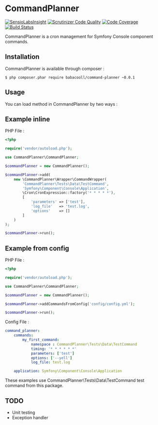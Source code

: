 # CommandPlanner

[![SensioLabsInsight](https://insight.sensiolabs.com/projects/abc4ec8f-3827-42e6-8eea-81a995aa0b1b/mini.png)](https://insight.sensiolabs.com/projects/abc4ec8f-3827-42e6-8eea-81a995aa0b1b)
[![Scrutinizer Code Quality](https://scrutinizer-ci.com/g/Babacooll/CommandPlanner/badges/quality-score.png?b=master)](https://scrutinizer-ci.com/g/Babacooll/CommandPlanner/?branch=master)
[![Code Coverage](https://scrutinizer-ci.com/g/Babacooll/CommandPlanner/badges/coverage.png?b=master)](https://scrutinizer-ci.com/g/Babacooll/CommandPlanner/?branch=master)
[![Build Status](https://scrutinizer-ci.com/g/Babacooll/CommandPlanner/badges/build.png?b=master)](https://scrutinizer-ci.com/g/Babacooll/CommandPlanner/build-status/master)

CommandPlanner is a cron management for Symfony Console component commands.

## Installation

CommandPlanner is available through composer :

```Shell
$ php composer.phar require babacooll/command-planner ~0.0.1
```

## Usage

You can load method in CommandPlanner by two ways :

## Example inline

PHP File :

```php
<?php

require('vendor/autoload.php');

use CommandPlanner\CommandPlanner;

$commandPlanner = new CommandPlanner();

$commandPlanner->add(
    new \CommandPlanner\Wrapper\CommandWrapper(
        'CommandPlanner\Tests\Data\TestCommand',
        'Symfony\Component\Console\Application',
        \Cron\CronExpression::factory('* * * * *'),
        [
            'parameters' => ['test'],
            'log_file'   => 'test.log',
            'options'    => []
        ]
    )
);

$commandPlanner->run();
```

## Example from config

PHP File :

```php
<?php

require('vendor/autoload.php');

use CommandPlanner\CommandPlanner;

$commandPlanner = new CommandPlanner();

$commandPlanner->addCommandsFromConfig('config/config.yml');

$commandPlanner->run();
```

Config File :

```yml
command_planner:
    commands:
        my_first_command:
            namespace : CommandPlanner\Tests\Data\TestCommand
            timing: '* * * * * *'
            parameters: ['test']
            options: ['--yell']
            log_file: test.log

    application: Symfony\Component\Console\Application

```

These examples use CommandPlanner\Tests\Data\TestCommand test command from this package.

## TODO

* Unit testing
* Exception handler
